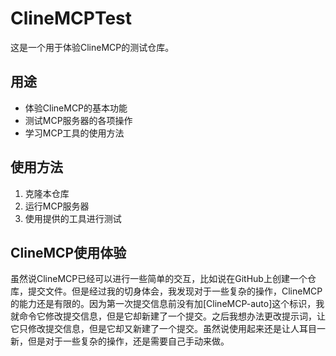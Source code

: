 # ClineMCPTest

这是一个用于体验ClineMCP的测试仓库。

## 用途

- 体验ClineMCP的基本功能
- 测试MCP服务器的各项操作
- 学习MCP工具的使用方法

## 使用方法

1. 克隆本仓库
2. 运行MCP服务器
3. 使用提供的工具进行测试

## ClineMCP使用体验

虽然说ClineMCP已经可以进行一些简单的交互，比如说在GitHub上创建一个仓库，提交文件。但是经过我的切身体会，我发现对于一些复杂的操作，ClineMCP的能力还是有限的。因为第一次提交信息前没有加[ClineMCP-auto]这个标识，我就命令它修改提交信息，但是它却新建了一个提交。之后我想办法更改提示词，让它只修改提交信息，但是它却又新建了一个提交。虽然说使用起来还是让人耳目一新，但是对于一些复杂的操作，还是需要自己手动来做。